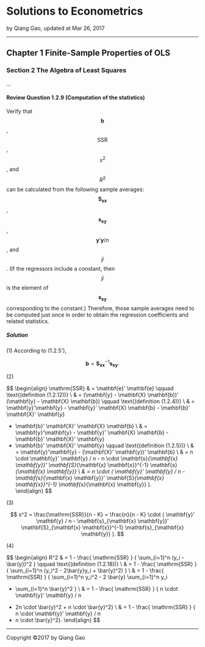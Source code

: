 # Solutions to Econometrics

by Qiang Gao, updated at Mar 26, 2017

---

## Chapter 1 Finite-Sample Properties of OLS

### Section 2 The Algebra of Least Squares

...

#### Review Question 1.2.9 (Computation of the statistics)

Verify that $$ \mathbf{b} $$, $$ \mathrm{SSR} $$, $$ s^2 $$, and $$ R^2 $$ can be calculated from the following sample averages: $$ \mathbf{S}_{ \mathbf{x} \mathbf{x} } $$, $$ \mathbf{s}_{ \mathbf{x} \mathbf{y} } $$, $$ \mathbf{y}' \mathbf{y} / n $$, and $$ \bar{y} $$. (If the regressors include a constant, then $$ \bar{y} $$ is the element of $$ \mathbf{s}_{ \mathbf{x} \mathbf{y} } $$ corresponding to the constant.) Therefore, those sample averages need to be computed just once in order to obtain the regression coefficients and related statistics.

##### Solution

(1) According to (1.2.5'),

$$
\mathbf{b} = \mathbf{S}_{\mathbf{x} \mathbf{x}}^{-1}
\mathbf{s}_{\mathbf{x} \mathbf{y}}.
$$

(2)

$$
\begin{align}
  \mathrm{SSR} & = \mathbf{e}' \mathbf{e}
  \qquad
  \text{(definition (1.2.12))}
  \\
  & = 
  (\mathbf{y} - \mathbf{X} \mathbf{b})'
  (\mathbf{y} - \mathbf{X} \mathbf{b})
  \qquad
  \text{(definition (1.2.4))}
  \\
  & =
  \mathbf{y}'\mathbf{y} - \mathbf{y}' \mathbf{X}
  \mathbf{b} - \mathbf{b}' \mathbf{X}' \mathbf{y}
  + \mathbf{b}' \mathbf{X}' \mathbf{X} \mathbf{b}
  \\
  & =
  \mathbf{y}'\mathbf{y} - \mathbf{y}' \mathbf{X}
  \mathbf{b} - \mathbf{b}' \mathbf{X}' \mathbf{y}
  + \mathbf{b}' \mathbf{X}' \mathbf{y}
  \qquad
  \text{(definition (1.2.5))}
  \\
  & =
  \mathbf{y}'\mathbf{y} - (\mathbf{X}' \mathbf{y})'
  \mathbf{b}
  \\
  & =
  n \cdot \mathbf{y}' \mathbf{y} / n - n \cdot
  \mathbf{s}_{\mathbf{x} \mathbf{y}}'
  \mathbf{S}_{\mathbf{x} \mathbf{x}}^{-1}
  \mathbf{s}_{\mathbf{x} \mathbf{y}}
  \\
  & =
  n \cdot ( \mathbf{y}' \mathbf{y} / n -
  \mathbf{s}_{\mathbf{x} \mathbf{y}}'
  \mathbf{S}_{\mathbf{x} \mathbf{x}}^{-1}
  \mathbf{s}_{\mathbf{x} \mathbf{y}} ).  
\end{align}
$$

(3)

$$
s^2 = \frac{\mathrm{SSR}}{n - K} = 
\frac{n}{n - K} \cdot ( \mathbf{y}' \mathbf{y} / n -
\mathbf{s}_{\mathbf{x} \mathbf{y}}'
\mathbf{S}_{\mathbf{x} \mathbf{x}}^{-1}
\mathbf{s}_{\mathbf{x} \mathbf{y}} ).
$$

(4)

$$
\begin{align}
  R^2 & = 1 - \frac{ \mathrm{SSR} }
  { \sum_{i=1}^n (y_i - \bar{y})^2 }
  \qquad
  \text{(definition (1.2.18))}
  \\
  & =
  1 - \frac{ \mathrm{SSR} }
  { \sum_{i=1}^n (y_i^2 - 2\bar{y}y_i + \bar{y}^2) }
  \\
  & =
  1 - \frac{ \mathrm{SSR} }
  { \sum_{i=1}^n y_i^2 - 2 \bar{y} \sum_{i=1}^n y_i
  + \sum_{i=1}^n \bar{y}^2 }
  \\
  & =
  1 - \frac{ \mathrm{SSR} }
  { n \cdot \mathbf{y}' \mathbf{y} / n
  - 2n \cdot \bar{y}^2 + n \cdot \bar{y}^2}
  \\
  & =
  1 - \frac{ \mathrm{SSR} }
  { n \cdot \mathbf{y}' \mathbf{y} / n
  - n \cdot \bar{y}^2}.
\end{align}
$$

---

Copyright ©2017 by Qiang Gao
